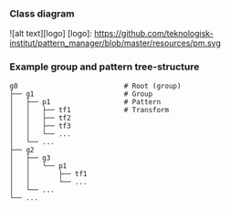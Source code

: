 ### Class diagram

![alt text][logo]
[logo]: https://github.com/teknologisk-institut/pattern_manager/blob/master/resources/pm.svg

### Example group and pattern tree-structure

    g0                          # Root (group)
    ├── g1                      # Group
    │   ├── p1                  # Pattern
    │   │   ├── tf1             # Transform
    │   │   ├── tf2
    │   │   ├── tf3
    │   │   └── ...
    │   └── ...
    ├── g2
    │   ├── g3
    │   │   └── p1
    │   │       ├── tf1
    │   │       └── ...
    │   └── ...
    └── ...
